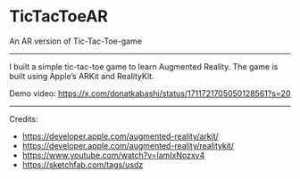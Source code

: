 # TicTacToeAR
An AR version of Tic-Tac-Toe-game

---
I built a simple tic-tac-toe game to learn Augmented Reality. The game is built using Apple’s ARKit and RealityKit. 

Demo video:
https://x.com/donatkabashi/status/1711721705050128561?s=20


---

Credits:
- https://developer.apple.com/augmented-reality/arkit/
- https://developer.apple.com/augmented-reality/realitykit/
- https://www.youtube.com/watch?v=lamIxNozxv4
- https://sketchfab.com/tags/usdz
